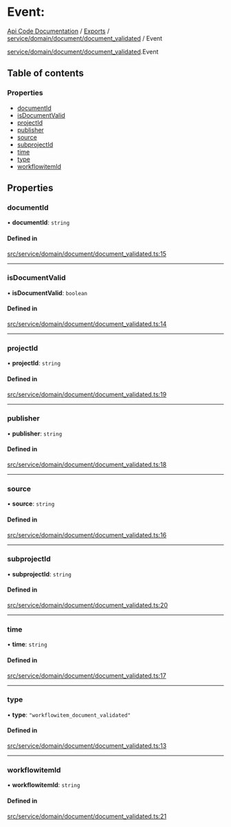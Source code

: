 # Event: 
 
[Api Code Documentation](../README.md) / [Exports](../modules.md) / [service/domain/document/document\_validated](../modules/service_domain_document_document_validated.md) / Event

[service/domain/document/document_validated](../modules/service_domain_document_document_validated.md).Event

## Table of contents

### Properties

- [documentId](service_domain_document_document_validated.Event.md#documentid)
- [isDocumentValid](service_domain_document_document_validated.Event.md#isdocumentvalid)
- [projectId](service_domain_document_document_validated.Event.md#projectid)
- [publisher](service_domain_document_document_validated.Event.md#publisher)
- [source](service_domain_document_document_validated.Event.md#source)
- [subprojectId](service_domain_document_document_validated.Event.md#subprojectid)
- [time](service_domain_document_document_validated.Event.md#time)
- [type](service_domain_document_document_validated.Event.md#type)
- [workflowitemId](service_domain_document_document_validated.Event.md#workflowitemid)

## Properties

### documentId

• **documentId**: `string`

#### Defined in

[src/service/domain/document/document_validated.ts:15](https://github.com/openkfw/TruBudget/blob/f6ee764/api/src/service/domain/document/document_validated.ts#L15)

___

### isDocumentValid

• **isDocumentValid**: `boolean`

#### Defined in

[src/service/domain/document/document_validated.ts:14](https://github.com/openkfw/TruBudget/blob/f6ee764/api/src/service/domain/document/document_validated.ts#L14)

___

### projectId

• **projectId**: `string`

#### Defined in

[src/service/domain/document/document_validated.ts:19](https://github.com/openkfw/TruBudget/blob/f6ee764/api/src/service/domain/document/document_validated.ts#L19)

___

### publisher

• **publisher**: `string`

#### Defined in

[src/service/domain/document/document_validated.ts:18](https://github.com/openkfw/TruBudget/blob/f6ee764/api/src/service/domain/document/document_validated.ts#L18)

___

### source

• **source**: `string`

#### Defined in

[src/service/domain/document/document_validated.ts:16](https://github.com/openkfw/TruBudget/blob/f6ee764/api/src/service/domain/document/document_validated.ts#L16)

___

### subprojectId

• **subprojectId**: `string`

#### Defined in

[src/service/domain/document/document_validated.ts:20](https://github.com/openkfw/TruBudget/blob/f6ee764/api/src/service/domain/document/document_validated.ts#L20)

___

### time

• **time**: `string`

#### Defined in

[src/service/domain/document/document_validated.ts:17](https://github.com/openkfw/TruBudget/blob/f6ee764/api/src/service/domain/document/document_validated.ts#L17)

___

### type

• **type**: ``"workflowitem_document_validated"``

#### Defined in

[src/service/domain/document/document_validated.ts:13](https://github.com/openkfw/TruBudget/blob/f6ee764/api/src/service/domain/document/document_validated.ts#L13)

___

### workflowitemId

• **workflowitemId**: `string`

#### Defined in

[src/service/domain/document/document_validated.ts:21](https://github.com/openkfw/TruBudget/blob/f6ee764/api/src/service/domain/document/document_validated.ts#L21)
